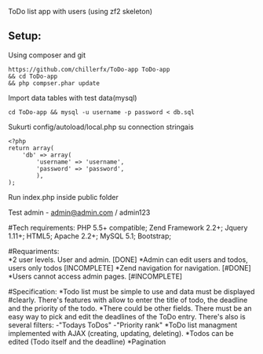 
ToDo list app with users (using zf2 skeleton)


## Setup:
 Using composer and git

```
https://github.com/chillerfx/ToDo-app ToDo-app
&& cd ToDo-app
&& php compser.phar update

```

Import data tables with test data(mysql)
```
cd ToDo-app && mysql -u username -p password < db.sql
```

 Sukurti  config/autoload/local.php su connection stringais
```
<?php
return array(
    'db' => array(
        'username' => 'username',
        'password' => 'password',          
    	),
);
```
Run index.php inside public folder

Test admin - admin@admin.com / admin123 

#Tech requirements:
PHP 5.5+ compatible;
Zend Framework 2.2+;
Jquery 1.11+;
HTML5;
Apache 2.2+;
MySQL 5.1;
Bootstrap;

#Requariments:     
*2 user levels. User and admin. [DONE]
*Admin can edit users and todos, users only todos [INCOMPLETE]
*Zend navigation for navigation. [#DONE]
*Users cannot access admin pages. [#INCOMPLETE]

#Specification:
*Todo list must be simple to use and data must be displayed #clearly. There's features with allow to enter the title of todo, the deadline and the priority of the todo.
*There could be other fields. There must be an easy way to pick and edit the deadlines of the ToDo entry. There's also is several filters:
-"Todays ToDos"
-"Priority rank"
*ToDo list managment implemented with AJAX (creating, updating, deleting).
*Todos can be edited (Todo itself and the deadline)
*Pagination